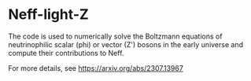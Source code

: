 # Neff-light-Z
The code is used to numerically solve the Boltzmann equations of neutrinophilic scalar (phi) or vector (Z') bosons in the early universe and compute their contributions to Neff. 

For more details, see https://arxiv.org/abs/2307.13967